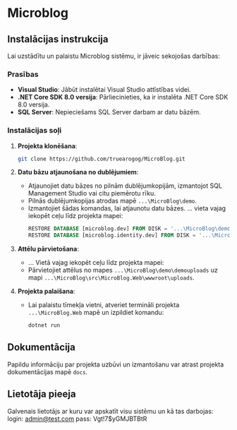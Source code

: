 # Microblog

## Instalācijas instrukcija

Lai uzstādītu un palaistu Microblog sistēmu, ir jāveic sekojošas darbības:

### Prasības

- **Visual Studio**: Jābūt instalētai Visual Studio attīstības videi.
- **.NET Core SDK 8.0 versija**: Pārliecinieties, ka ir instalēta .NET Core SDK 8.0 versija.
- **SQL Server**: Nepieciešams SQL Server darbam ar datu bāzēm.

### Instalācijas soļi

1. **Projekta klonēšana**:
    ```sh
    git clone https://github.com/truearogog/MicroBlog.git
    ```

2. **Datu bāzu atjaunošana no dublējumiem**:
    - Atjaunojiet datu bāzes no pilnām dublējumkopijām, izmantojot SQL Management Studio vai citu piemērotu rīku.
    - Pilnās dublējumkopijas atrodas mapē `...\MicroBlog\demo`.
    - Izmantojiet šādas komandas, lai atjaunotu datu bāzes. ... vieta vajag iekopēt ceļu līdz projekta mapei:
        ```sql
        RESTORE DATABASE [microblog.dev] FROM DISK = '...\MicroBlog\demo\microblog_dev_full.bak' WITH REPLACE;
        RESTORE DATABASE [microblog.identity.dev] FROM DISK = '...\MicroBlog\demo\microblog_identity_dev_full.bak' WITH REPLACE;
        ```

3. **Attēlu pārvietošana**:
    - ... Vietā vajag iekopēt ceļu līdz projekta mapei:
    - Pārvietojiet attēlus no mapes `...\MicroBlog\demo\demouploads` uz mapi `...\MicroBlog\src\MicroBlog.Web\wwwroot\uploads`.

4. **Projekta palaišana**:
    - Lai palaistu tīmekļa vietni, atveriet termināli projekta `...\MicroBlog.Web` mapē un izpildiet komandu:
        ```sh
        dotnet run
        ```

## Dokumentācija

Papildu informāciju par projekta uzbūvi un izmantošanu var atrast projekta dokumentācijas mapē `docs`.

## Lietotāja pieeja

Galvenais lietotājs ar kuru var apskatīt visu sistēmu un kā tas darbojas:
login: admin@test.com
pass: Vgt!7$yGMJBTBtR
